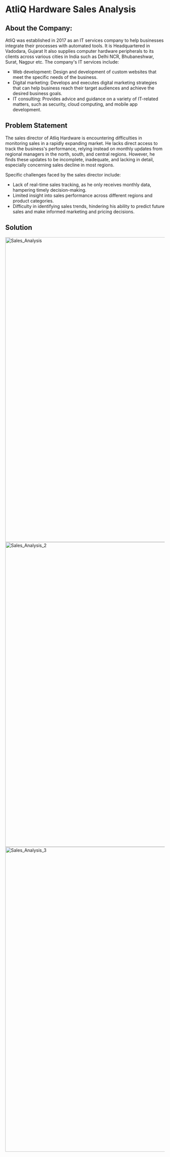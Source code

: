 # AtliQ Hardware Sales Analysis

## About the Company:

AtliQ was established in 2017 as an IT services company to help businesses integrate their processes with automated tools. It is Headquartered in Vadodara, Gujarat
It also supplies computer hardware peripherals to its clients across various cities in India such as Delhi NCR, Bhubaneshwar, Surat, Nagpur etc.
The company's IT services include:
* Web development:
Design and development of custom websites that meet the specific needs of the business.
* Digital marketing:
Develops and executes digital marketing strategies that can help business reach their target audiences and achieve the desired business goals.
* IT consulting:
Provides advice and guidance on a variety of IT-related matters, such as security, cloud computing, and mobile app development.

## Problem Statement

The sales director of Atliq Hardware is encountering difficulties in monitoring sales in a rapidly expanding market. He lacks direct access to track the business's performance, relying instead on monthly updates from regional managers in the north, south, and central regions. However, he finds these updates to be incomplete, inadequate, and lacking in detail, especially concerning sales decline in most regions.

Specific challenges faced by the sales director include:

*  Lack of real-time sales tracking, as he only receives monthly data, hampering timely decision-making.
*  Limited insight into sales performance across different regions and product categories.
*  Difficulty in identifying sales trends, hindering his ability to predict future sales and make informed marketing and pricing decisions.

## Solution



<img width="959" alt="Sales_Analysis" src="https://github.com/Vidu054/AtliQ_Sales_Insight/assets/107995442/40951001-e36d-4a11-b9ce-6d8fbc39eee7">

<img width="959" alt="Sales_Analysis_2" src="https://github.com/Vidu054/AtliQ_Sales_Insight/assets/107995442/cea78a2c-2d54-49a5-91fa-599118307803">

<img width="959" alt="Sales_Analysis_3" src="https://github.com/Vidu054/AtliQ_Sales_Insight/assets/107995442/e6267c6c-6802-46be-b9fe-594921670a6a">
